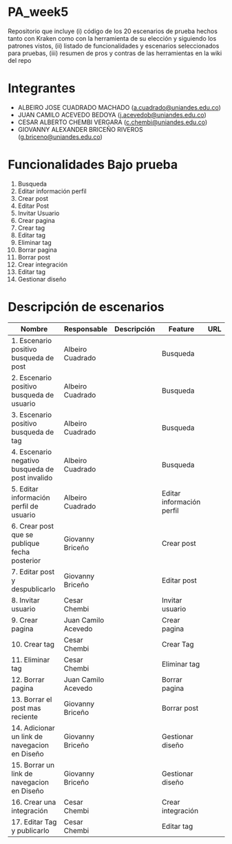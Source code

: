 # PA_week5
Repositorio que incluye (i) código de los 20 escenarios de prueba hechos tanto con Kraken como con la herramienta de su elección y siguiendo los patrones vistos, (ii) listado de funcionalidades y escenarios seleccionados para pruebas, (iii) resumen de pros y contras de las herramientas en la wiki del repo

# Integrantes
- ALBEIRO JOSE CUADRADO MACHADO (a.cuadrado@uniandes.edu.co)
- JUAN CAMILO ACEVEDO BEDOYA (j.acevedob@uniandes.edu.co)
- CESAR ALBERTO CHEMBI VERGARA (c.chembi@uniandes.edu.co)
- GIOVANNY ALEXANDER BRICEÑO RIVEROS (g.briceno@uniandes.edu.co)

# Funcionalidades Bajo prueba
1. Busqueda
2. Editar información perfil
3. Crear post
4. Editar Post
5. Invitar Usuario
6. Crear pagina
7. Crear tag
8. Editar tag
9. Eliminar tag
10. Borrar pagina
11. Borrar post
12. Crear integración
13. Editar tag
14. Gestionar diseño

# Descripción de escenarios
| Nombre                                         | Responsable      | Descripción| Feature | URL|
|-----------------------------------------------------|------------------|----------------------------------|-------------|-----|
| 1. Escenario positivo busqueda de post              | Albeiro Cuadrado |                              | Busqueda ||
| 2. Escenario positivo busqueda de usuario             | Albeiro Cuadrado |                              | Busqueda ||
| 3. Escenario positivo busqueda de tag             | Albeiro Cuadrado |                              | Busqueda ||
| 4. Escenario negativo busqueda de post invalido            | Albeiro Cuadrado |                              | Busqueda ||
| 5. Editar información perfil de usuario             | Albeiro Cuadrado |                                 | Editar información perfil||
| 6. Crear post que se publique fecha posterior       | Giovanny Briceño |                                 | Crear post || 
| 7. Editar post y despublicarlo                      | Giovanny Briceño |                                 | Editar post||
| 8. Invitar usuario                                  | Cesar Chembi     |                                 | Invitar usuario|| 
| 9. Crear pagina                                     | Juan Camilo Acevedo |                              | Crear pagina|| 
| 10. Crear tag                                        | Cesar Chembi     |                                 | Crear Tag|| 
| 11. Eliminar tag                                     | Cesar Chembi     |                                 | Eliminar tag || 
| 12. Borrar pagina                                    | Juan Camilo Acevedo|                               | Borrar pagina|| 
| 13. Borrar el post mas reciente                     | Giovanny Briceño |                                 | Borrar post ||
| 14. Adicionar un link de navegacion en Diseño       | Giovanny Briceño |                                 | Gestionar diseño |           | 
| 15. Borrar un link de navegacion en Diseño          | Giovanny Briceño |                                 |Gestionar diseño|       | 
| 16. Crear una integración                           | Cesar Chembi     |                                | Crear integración||
| 17. Editar Tag y publicarlo                         | Cesar Chembi     |                                | Editar tag|| 



 


